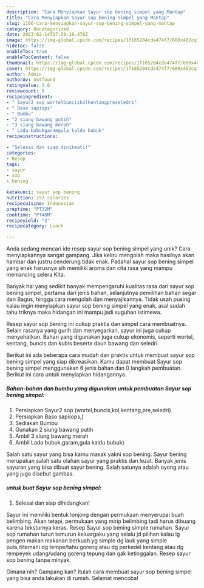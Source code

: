 ```yaml
---
description: "Cara Menyiapkan Sayur sop bening simpel yang Mantap"
title: "Cara Menyiapkan Sayur sop bening simpel yang Mantap"
slug: 1106-cara-menyiapkan-sayur-sop-bening-simpel-yang-mantap
category: Uncategorized
date: 2023-02-14T17:59:18.476Z
image: https://img-global.cpcdn.com/recipes/1f165284cde474f7/680x482cq70/sayur-sop-bening-simpel-foto-resep-utama.jpg
hideToc: false
enableToc: true
enableTocContent: false
thumbnail: https://img-global.cpcdn.com/recipes/1f165284cde474f7/680x482cq70/sayur-sop-bening-simpel-foto-resep-utama.jpg
cover: https://img-global.cpcdn.com/recipes/1f165284cde474f7/680x482cq70/sayur-sop-bening-simpel-foto-resep-utama.jpg
author: Admin
authorAv: notfound
ratingvalue: 3.6
reviewcount: 8
recipeingredient:
- " Sayur2 sop wortelbunciskolkentangpreseledri"
- " Baso sapiops"
- " Bumbu"
- "2 siung bawang putih"
- "3 siung bawang merah"
- " Lada bubukgaramgula kaldu bubuk"
recipeinstructions:

- "Selesai dan siap dinikmati!"
categories:
- Resep
tags:
- sayur
- sop
- bening

katakunci: sayur sop bening 
nutrition: 157 calories
recipecuisine: Indonesian
preptime: "PT32M"
cooktime: "PT48M"
recipeyield: "2"
recipecategory: Lunch

---
```





Anda sedang mencari ide resep sayur sop bening simpel yang unik? Cara menyiapkannya sangat gampang. Jika keliru mengolah maka hasilnya akan hambar dan justru cenderung tidak enak. Padahal sayur sop bening simpel yang enak harusnya sih memiliki aroma dan cita rasa yang mampu memancing selera Kita.





Banyak hal yang sedikit banyak mempengaruhi kualitas rasa dari sayur sop bening simpel, pertama dari jenis bahan, selanjutnya pemilihan bahan segar dan Bagus, hingga cara mengolah dan menyajikannya. Tidak usah pusing kalau ingin menyiapkan sayur sop bening simpel yang enak,      asal sudah tahu triknya maka hidangan ini mampu jadi suguhan istimewa.














Resep sayur sop bening ini cukup praktis dan simpel cara membuatnya. Selain rasanya yang gurih dan menyegarkan, sayur ini juga cukup menyehatkan. Bahan yang digunakan juga cukup ekonomis, seperti wortel, kentang, buncis dan kubis beserta daun bawang dan seledri.






Berikut ini ada beberapa cara mudah dan praktis untuk membuat sayur sop bening simpel yang siap dikreasikan. Kamu dapat membuat Sayur sop bening simpel menggunakan 6 jenis bahan dan 0 langkah pembuatan. Berikut ini cara untuk menyiapkan hidangannya.

<!--inarticleads1-->

##### Bahan-bahan dan bumbu yang digunakan untuk pembuatan Sayur sop bening simpel:

1. Persiapkan  Sayur2 sop (wortel,buncis,kol,kentang,pre,seledri)
1. Persiapkan  Baso sapi(ops,)
1. Sediakan  Bumbu
1. Gunakan 2 siung bawang putih
1. Ambil 3 siung bawang merah
1. Ambil  Lada bubuk,garam,gula kaldu bubuk)


Salah satu sayur yang bisa kamu masak yakni sop bening. Sayur bening merupakan salah satu olahan sayur yang praktis dan lezat. Banyak jenis sayuran yang bisa dibuat sayur bening. Salah satunya adalah oyong atau yang juga disebut gambas. 

<!--inarticleads2-->

#####  untuk buat Sayur sop bening simpel:


1. Selesai dan siap dihidangkan!

Sayur ini memiliki bentuk lonjong dengan permukaan menyerupai buah belimbing. Akan tetapi, permukaan yang mirip belimbing tadi harus dibuang karena teksturnya keras. Resep Sayur sop bening simple rumahan. Sayur sop rumahan turun temurun keluargaku yang selalu jd pilihan kalau lg pengen makan makanan berkuah yg simple dg lauk yang simple pula,ditemani dg tempe/tahu goreng atau dg perkedel kentang atau dg rempeyek udang/udang goreng tepung dan gak ketinggalan. Resep sayur sop bening tanpa minyak. 

Gimana nih? Gampang kan? Itulah cara membuat sayur sop bening simpel yang bisa anda lakukan di rumah. Selamat mencoba!
